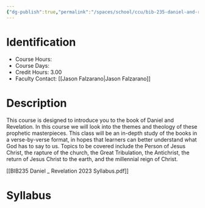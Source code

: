 ```yaml
---
{"dg-publish":true,"permalink":"/spaces/school/ccu/bib-235-daniel-and-revelation/","noteIcon":1}
---
```


# Identification
- Course Hours:
- Course Days: 
- Credit Hours: 3.00
- Faculty Contact: [[Jason Falzarano\|Jason Falzarano]]
# Description
This course is designed to introduce you to the book of Daniel and Revelation. In this course we
will look into the themes and theology of these prophetic masterpieces. This class will be an
in-depth study of the books in a verse-by-verse format, in hopes that learners can better
understand what God has to say to us. Topics to be covered include the Person of Jesus Christ,
the rapture of the church, the Great Tribulation, the Antichrist, the return of Jesus Christ to the
earth, and the millennial reign of Christ.

[[BIB235 Daniel _ Revelation 2023 Syllabus.pdf]]
# Syllabus
